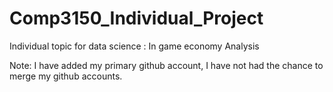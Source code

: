 # Comp3150_Individual_Project
Individual topic for data science : In game economy Analysis


Note: I have added my primary github account, I have not had the chance to merge my github accounts.

